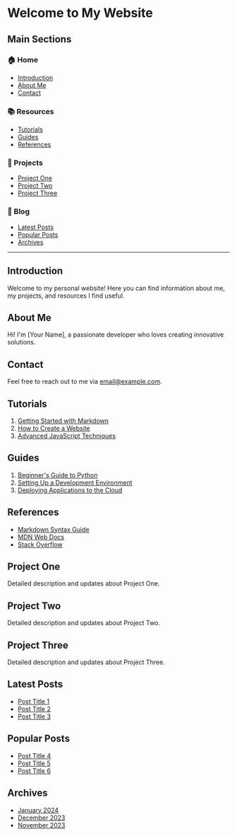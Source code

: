 # Welcome to My Website

## Main Sections

### 🏠 Home
- [Introduction](#introduction)
- [About Me](#about-me)
- [Contact](#contact)

### 📚 Resources
- [Tutorials](#tutorials)
- [Guides](#guides)
- [References](#references)

### 🔧 Projects
- [Project One](#project-one)
- [Project Two](#project-two)
- [Project Three](#project-three)

### 📰 Blog
- [Latest Posts](#latest-posts)
- [Popular Posts](#popular-posts)
- [Archives](#archives)

---

## Introduction
Welcome to my personal website! Here you can find information about me, my projects, and resources I find useful.

## About Me
Hi! I'm [Your Name], a passionate developer who loves creating innovative solutions. 

## Contact
Feel free to reach out to me via [email@example.com](mailto:email@example.com).

## Tutorials
1. [Getting Started with Markdown](#)
2. [How to Create a Website](#)
3. [Advanced JavaScript Techniques](#)

## Guides
1. [Beginner's Guide to Python](#)
2. [Setting Up a Development Environment](#)
3. [Deploying Applications to the Cloud](#)

## References
- [Markdown Syntax Guide](https://www.markdownguide.org/basic-syntax/)
- [MDN Web Docs](https://developer.mozilla.org/)
- [Stack Overflow](https://stackoverflow.com/)

## Project One
Detailed description and updates about Project One.

## Project Two
Detailed description and updates about Project Two.

## Project Three
Detailed description and updates about Project Three.

## Latest Posts
- [Post Title 1](#)
- [Post Title 2](#)
- [Post Title 3](#)

## Popular Posts
- [Post Title 4](#)
- [Post Title 5](#)
- [Post Title 6](#)

## Archives
- [January 2024](#)
- [December 2023](#)
- [November 2023](#)
